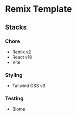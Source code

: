# Remix Template

## Stacks

### Chore

- Remix v2
- React v18
- Vite

### Styling

- Tailwind CSS v3

### Testing

- Biome
